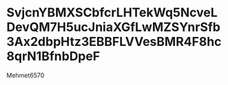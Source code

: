 # SvjcnYBMXSCbfcrLHTekWq5NcveLDevQM7H5ucJniaXGfLwMZSYnrSfb3Ax2dbpHtz3EBBFLVVesBMR4F8hc8qrN1BfnbDpeF
Mehmet6570
